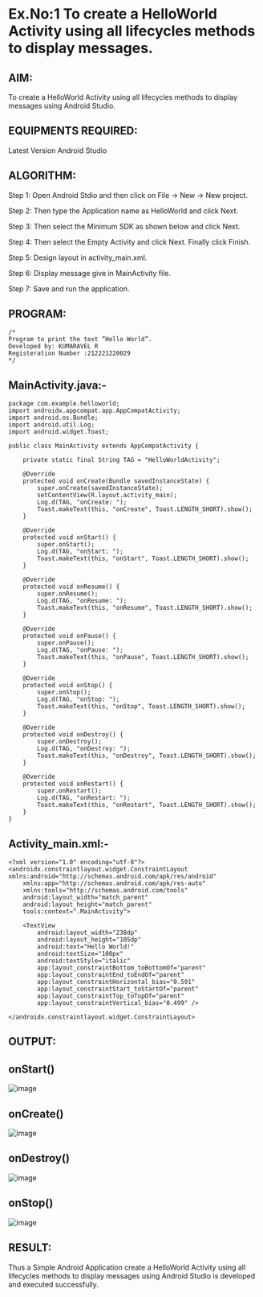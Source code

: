 # Ex.No:1 To create a HelloWorld Activity using all lifecycles methods to display messages.


## AIM:

To create a HelloWorld Activity using all lifecycles methods to display messages using Android Studio.

## EQUIPMENTS REQUIRED:

Latest Version Android Studio

## ALGORITHM:

Step 1: Open Android Stdio and then click on File -> New -> New project.

Step 2: Then type the Application name as HelloWorld and click Next. 

Step 3: Then select the Minimum SDK as shown below and click Next.

Step 4: Then select the Empty Activity and click Next. Finally click Finish.

Step 5: Design layout in activity_main.xml.

Step 6: Display message give in MainActivity file.

Step 7: Save and run the application.

## PROGRAM:
```
/*
Program to print the text “Hello World”.
Developed by: KUMARAVEL R
Registeration Number :212221220029
*/
```
## MainActivity.java:-
```
package com.example.helloworld;
import androidx.appcompat.app.AppCompatActivity;
import android.os.Bundle;
import android.util.Log;
import android.widget.Toast;

public class MainActivity extends AppCompatActivity {

    private static final String TAG = "HelloWorldActivity";

    @Override
    protected void onCreate(Bundle savedInstanceState) {
        super.onCreate(savedInstanceState);
        setContentView(R.layout.activity_main);
        Log.d(TAG, "onCreate: ");
        Toast.makeText(this, "onCreate", Toast.LENGTH_SHORT).show();
    }

    @Override
    protected void onStart() {
        super.onStart();
        Log.d(TAG, "onStart: ");
        Toast.makeText(this, "onStart", Toast.LENGTH_SHORT).show();
    }

    @Override
    protected void onResume() {
        super.onResume();
        Log.d(TAG, "onResume: ");
        Toast.makeText(this, "onResume", Toast.LENGTH_SHORT).show();
    }

    @Override
    protected void onPause() {
        super.onPause();
        Log.d(TAG, "onPause: ");
        Toast.makeText(this, "onPause", Toast.LENGTH_SHORT).show();
    }

    @Override
    protected void onStop() {
        super.onStop();
        Log.d(TAG, "onStop: ");
        Toast.makeText(this, "onStop", Toast.LENGTH_SHORT).show();
    }

    @Override
    protected void onDestroy() {
        super.onDestroy();
        Log.d(TAG, "onDestroy: ");
        Toast.makeText(this, "onDestroy", Toast.LENGTH_SHORT).show();
    }

    @Override
    protected void onRestart() {
        super.onRestart();
        Log.d(TAG, "onRestart: ");
        Toast.makeText(this, "onRestart", Toast.LENGTH_SHORT).show();
    }
}

```
## Activity_main.xml:-
```
<?xml version="1.0" encoding="utf-8"?>
<androidx.constraintlayout.widget.ConstraintLayout xmlns:android="http://schemas.android.com/apk/res/android"
    xmlns:app="http://schemas.android.com/apk/res-auto"
    xmlns:tools="http://schemas.android.com/tools"
    android:layout_width="match_parent"
    android:layout_height="match_parent"
    tools:context=".MainActivity">

    <TextView
        android:layout_width="238dp"
        android:layout_height="105dp"
        android:text="Hello World!"
        android:textSize="100px"
        android:textStyle="italic"
        app:layout_constraintBottom_toBottomOf="parent"
        app:layout_constraintEnd_toEndOf="parent"
        app:layout_constraintHorizontal_bias="0.591"
        app:layout_constraintStart_toStartOf="parent"
        app:layout_constraintTop_toTopOf="parent"
        app:layout_constraintVertical_bias="0.499" />

</androidx.constraintlayout.widget.ConstraintLayout>
```

## OUTPUT:

## onStart()
![image](https://github.com/NaveenKumar-008/Mobile-Application-Development/assets/128135244/8cba54f1-6212-4df0-bcdb-f63968180a8c)

## onCreate()
![image](https://github.com/NaveenKumar-008/Mobile-Application-Development/assets/128135244/9cb0a129-1e6e-4070-9d46-e883a3c5ffa8)

## onDestroy()
![image](https://github.com/NaveenKumar-008/Mobile-Application-Development/assets/128135244/832d0445-3278-48e4-b718-7f0c030f73d1)

## onStop()
![image](https://github.com/NaveenKumar-008/Mobile-Application-Development/assets/128135244/3e74dfc3-82a2-4c4e-86f4-1361d8b499ed)

## RESULT:
Thus a Simple Android Application create a HelloWorld Activity using all lifecycles methods to display messages using Android Studio is developed and executed successfully.

